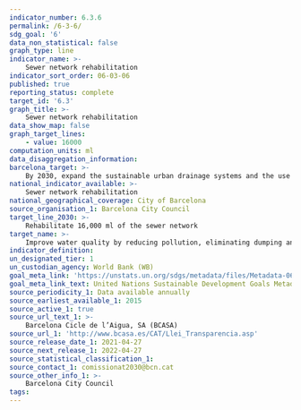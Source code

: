 ```yaml
---
indicator_number: 6.3.6
permalink: /6-3-6/
sdg_goal: '6'
data_non_statistical: false
graph_type: line
indicator_name: >-
    Sewer network rehabilitation
indicator_sort_order: 06-03-06
published: true
reporting_status: complete
target_id: '6.3'
graph_title: >-
    Sewer network rehabilitation
data_show_map: false
graph_target_lines:
    - value: 16000 
computation_units: ml
data_disaggregation_information: 
barcelona_target: >-
    By 2030, expand the sustainable urban drainage systems and the use of groundwater
national_indicator_available: >-
    Sewer network rehabilitation
national_geographical_coverage: City of Barcelona
source_organisation_1: Barcelona City Council
target_line_2030: >-
    Rehabilitate 16,000 ml of the sewer network
target_name: >-
    Improve water quality by reducing pollution, eliminating dumping and minimising the release of hazardous chemicals and materials, halving the proportion of untreated wastewater and substantially increasing recycling and safe reuse worldwide
indicator_definition:
un_designated_tier: 1
un_custodian_agency: World Bank (WB)
goal_meta_link: 'https://unstats.un.org/sdgs/metadata/files/Metadata-06-03-01.pdf'
goal_meta_link_text: United Nations Sustainable Development Goals Metadata (pdf 894kB)
source_periodicity_1: Data available annually
source_earliest_available_1: 2015
source_active_1: true
source_url_text_1: >-
    Barcelona Cicle de l’Aigua, SA (BCASA)
source_url_1: 'http://www.bcasa.es/CAT/Llei_Transparencia.asp' 
source_release_date_1: 2021-04-27
source_next_release_1: 2022-04-27
source_statistical_classification_1: 
source_contact_1: comissionat2030@bcn.cat
source_other_info_1: >-
    Barcelona City Council
tags:
---
```

